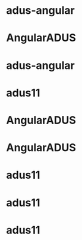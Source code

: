 # adus-angular
# AngularADUS
# adus-angular
# adus11
# AngularADUS
# AngularADUS
# adus11
# adus11
# adus11
